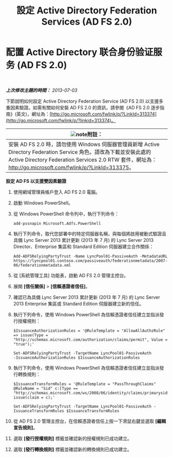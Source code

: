 ﻿---
title: 設定 Active Directory Federation Services (AD FS 2.0)
TOCTitle: 設定 Active Directory Federation Services (AD FS 2.0)
ms:assetid: 0ba8657f-55b8-41b3-960c-fdc5eeee6978
ms:mtpsurl: https://technet.microsoft.com/zh-tw/library/Dn308561(v=OCS.15)
ms:contentKeyID: 56269060
ms.date: 08/10/2015
mtps_version: v=OCS.15
ms.translationtype: HT
---

# 配置 Active Directory 联合身份验证服务 (AD FS 2.0)
 

_**上次修改主題的時間：** 2013-07-03_

下節說明如何設定 Active Directory Federation Service (AD FS 2.0) 以支援多重因素驗證。如需有關如何安裝 AD FS 2.0 的資訊，請參閱《AD FS 2.0 逐步指南》(英文)，網址為：[http://go.microsoft.com/fwlink/p/?LinkId=313374](http://go.microsoft.com/fwlink/p/?linkid=313374)。

<table>
<thead>
<tr class="header">
<th><img src="images/Gg398811.note(OCS.15).gif" title="note" alt="note" />附註：</th>
</tr>
</thead>
<tbody>
<tr class="odd">
<td>安裝 AD FS 2.0 時，請勿使用 Windows 伺服器管理員新增 Active Directory Federation Service 角色。請改為下載並安裝此處的 Active Directory Federation Services 2.0 RTW 套件，網址為：<a href="http://go.microsoft.com/fwlink/p/?linkid=313375">http://go.microsoft.com/fwlink/p/?LinkId=313375</a>。</td>
</tr>
</tbody>
</table>



**設定 AD FS 以支援雙因素驗證**

1.  使用網域管理員帳戶登入 AD FS 2.0 電腦。

2.  啟動 Windows PowerShell。

3.  從 Windows PowerShell 命令列中，執行下列命令：
    
        add-pssnapin Microsoft.Adfs.PowerShell

4.  執行下列命令，取代您部署中的特定伺服器名稱，與每個將啟用被動式驗證且具備 Lync Server 2013 累計更新 (2013 年 7 月) 的 Lync Server 2013 Director、Enterprise 集區和 Standard Edition 伺服器建立合作關係：
    
        Add-ADFSRelyingPartyTrust -Name LyncPool01-PassiveAuth -MetadataURL https://lyncpool01.contoso.com/passiveauth/federationmetadata/2007-06/federationmetadata.xml

5.  從 \[系統管理工具\] 功能表，啟動 AD FS 2.0 管理主控台。

6.  展開 **\[信任關係\]** \> **\[信賴憑證者信任\]**。

7.  確認已為具備 Lync Server 2013 累計更新 (2013 年 7 月) 的 Lync Server 2013 Enterprise 集區或 Standard Edition 伺服器建立新的信任。

8.  執行下列命令，使用 Windows PowerShell 為信賴憑證者信任建立並指派發行授權規則：
    
        $IssuanceAuthorizationRules = '@RuleTemplate = "AllowAllAuthzRule" => issue(Type = "http://schemas.microsoft.com/authorization/claims/permit", Value = "true");'
    
        Set-ADFSRelyingPartyTrust -TargetName LyncPool01-PassiveAuth 
        -IssuanceAuthorizationRules $IssuanceAuthorizationRules

9.  執行下列命令，使用 Windows PowerShell 為信賴憑證者信任建立並指派發行轉換規則：
    
        $IssuanceTransformRules = '@RuleTemplate = "PassThroughClaims" @RuleName = "Sid" c:[Type == "http://schemas.microsoft.com/ws/2008/06/identity/claims/primarysid"]=> issue(claim = c);'
    
        Set-ADFSRelyingPartyTrust -TargetName LyncPool01-PassiveAuth -IssuanceTransformRules $IssuanceTransformRules

10. 從 AD FS 2.0 管理主控台，在信賴憑證者信任上按一下滑鼠右鍵並選取 **\[編輯宣告規則\]**。

11. 選取 **\[發行授權規則\]** 標籤並確認新的授權規則已成功建立。

12. 選取 **\[發行轉換規則\]** 標籤並確認新的轉換規則已成功建立。

